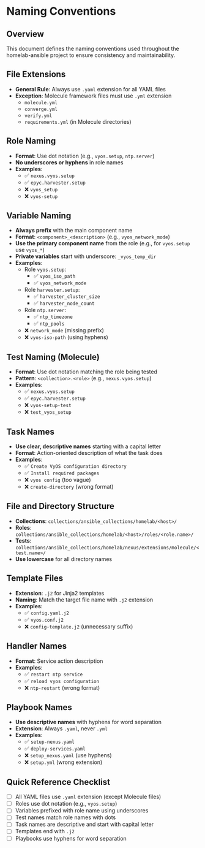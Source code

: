 # Naming Conventions

## Overview
This document defines the naming conventions used throughout the homelab-ansible project to ensure consistency and maintainability.

## File Extensions
- **General Rule**: Always use `.yaml` extension for all YAML files
- **Exception**: Molecule framework files must use `.yml` extension
  - `molecule.yml`
  - `converge.yml`
  - `verify.yml`
  - `requirements.yml` (in Molecule directories)

## Role Naming
- **Format**: Use dot notation (e.g., `vyos.setup`, `ntp.server`)
- **No underscores or hyphens** in role names
- **Examples**:
  - ✅ `nexus.vyos.setup`
  - ✅ `epyc.harvester.setup`
  - ❌ `vyos_setup`
  - ❌ `vyos-setup`

## Variable Naming
- **Always prefix** with the main component name
- **Format**: `<component>_<description>` (e.g., `vyos_network_mode`)
- **Use the primary component name** from the role (e.g., for `vyos.setup` use `vyos_*`)
- **Private variables** start with underscore: `_vyos_temp_dir`
- **Examples**:
  - Role `vyos.setup`:
    - ✅ `vyos_iso_path`
    - ✅ `vyos_network_mode`
  - Role `harvester.setup`:
    - ✅ `harvester_cluster_size`
    - ✅ `harvester_node_count`
  - Role `ntp.server`:
    - ✅ `ntp_timezone`
    - ✅ `ntp_pools`
  - ❌ `network_mode` (missing prefix)
  - ❌ `vyos-iso-path` (using hyphens)

## Test Naming (Molecule)
- **Format**: Use dot notation matching the role being tested
- **Pattern**: `<collection>.<role>` (e.g., `nexus.vyos.setup`)
- **Examples**:
  - ✅ `nexus.vyos.setup`
  - ✅ `epyc.harvester.setup`
  - ❌ `vyos-setup-test`
  - ❌ `test_vyos_setup`

## Task Names
- **Use clear, descriptive names** starting with a capital letter
- **Format**: Action-oriented description of what the task does
- **Examples**:
  - ✅ `Create VyOS configuration directory`
  - ✅ `Install required packages`
  - ❌ `vyos config` (too vague)
  - ❌ `create-directory` (wrong format)

## File and Directory Structure
- **Collections**: `collections/ansible_collections/homelab/<host>/`
- **Roles**: `collections/ansible_collections/homelab/<host>/roles/<role.name>/`
- **Tests**: `collections/ansible_collections/homelab/nexus/extensions/molecule/<test.name>/`
- **Use lowercase** for all directory names

## Template Files
- **Extension**: `.j2` for Jinja2 templates
- **Naming**: Match the target file name with `.j2` extension
- **Examples**:
  - ✅ `config.yaml.j2`
  - ✅ `vyos.conf.j2`
  - ❌ `config-template.j2` (unnecessary suffix)

## Handler Names
- **Format**: Service action description
- **Examples**:
  - ✅ `restart ntp service`
  - ✅ `reload vyos configuration`
  - ❌ `ntp-restart` (wrong format)

## Playbook Names
- **Use descriptive names** with hyphens for word separation
- **Extension**: Always `.yaml`, never `.yml`
- **Examples**:
  - ✅ `setup-nexus.yaml`
  - ✅ `deploy-services.yaml`
  - ❌ `setup_nexus.yaml` (use hyphens)
  - ❌ `setup.yml` (wrong extension)

## Quick Reference Checklist
- [ ] All YAML files use `.yaml` extension (except Molecule files)
- [ ] Roles use dot notation (e.g., `vyos.setup`)
- [ ] Variables prefixed with role name using underscores
- [ ] Test names match role names with dots
- [ ] Task names are descriptive and start with capital letter
- [ ] Templates end with `.j2`
- [ ] Playbooks use hyphens for word separation